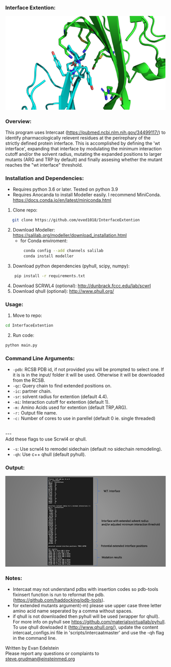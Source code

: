 ### Interface Extention:

![output](Media/ctla4cd80.png)
 
### Overview:

This program uses Intercaat (https://pubmed.ncbi.nlm.nih.gov/34499117/) to identify pharmacologically relevent residues at the perirephary of the strictly defined protein interface. This is accomplished by defining the 'wt interface', expanding that interface by modulating the minimum interaction cutoff and/or the solvent radius, mutating the expanded positions to larger mutants (ARG and TRP by default) and finally assesing whether the mutant reaches the "wt interface" threshold.


### Installation and Dependencies:
* Requires python 3.6 or later. Tested on python 3.9
* Requires Anocanda to install Modeller easily. I recommend MiniConda. https://docs.conda.io/en/latest/miniconda.html
1. Clone repo:
```sh
   git clone https://github.com/eved1018/InterfaceExtention
```
2. Download Modeller: https://salilab.org/modeller/download_installation.html
    * for Conda enviroment:
```sh 
        conda config --add channels salilab
        conda install modeller
```
3. Download python dependencies (pyhull, scipy, numpy):
```sh
    pip install -r requirements.txt 
```
4. Download SCRWL4 (optional): http://dunbrack.fccc.edu/lab/scwrl
5. Download qhull (optional): http://www.qhull.org/


### Usage:
1. Move to repo:
```sh
cd InterfaceExtention
```
2. Run code:
```sh
python main.py 
```
### Command Line Arguments:
* `-pdb`: RCSB PDB id, if not provided you will be prompted to select one. If it is is in the input/ folder it will be used. Otherwise it will be downloaded from the RCSB.
* `-qc`: Query chain to find extended positions on.
* `-ic`: partner chain.
* `-sr`: solvent radius for extention (default 4.4).
* `-mi`: Interaction cutoff for extention (default 1).
* `-m:` Amino Acids used for extention (default TRP,ARG).
* `-r:` Output file name. 
* `-c:` Number of cores to use in parellel (default 0 ie. single threaded)
<br/>
---
<br/>
Add these flags to use Scrwl4 or qhull.

* `-s`: Use scrwl4 to remodel sidechain (default no sidechain remodeling).
* `-qh`: Use c++ qhull (default pyhull). 

### Output:
![output](Media/results.png)


### Notes:
* Intercaat may not understand pdbs with insertion codes so pdb-tools fixinsert function is run to reformat the pdb. (https://github.com/haddocking/pdb-tools).
* for extended mutants argument(-m) please use upper case three letter amino acid name seperated by a comma without spaces.
* if qhull is not downloaded then pyhull will be used (wrapper for qhull). For more info on pyhull see https://github.com/materialsvirtuallab/pyhull. To use qhull dowloaded it (http://www.qhull.org/),  update the content intercaat_configs.ini file in 'scripts/intercaatmaster' and use the -qh flag in the command line.


Written by Evan Edelstein 
<br />
Please report any questions or complaints to steve.grudman@einsteinmed.org

<br />
<br />
<div id="Footer"></div>